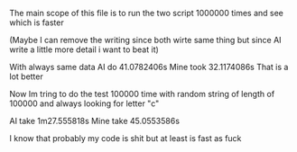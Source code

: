 The main scope of this file is to run the two script 1000000 times and see which is faster

(Maybe I can remove the writing since both wirte same thing but since AI write a little more detail i want to beat it)


With always same data
AI do 41.0782406s
Mine took 32.1174086s
That is a lot better

Now Im tring to do the test 100000 time with random string of length of 100000 and always looking for letter "c"

AI take 1m27.555818s
Mine take 45.0553586s


I know that probably my code is shit but at least is fast as fuck